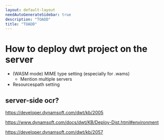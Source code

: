 ```yaml
---
layout: default-layout
needAutoGenerateSidebar: true
description: "TOADD"
title: "TOADD"
---
```


# How to deploy dwt project on the server

* (WASM mode) MIME type setting (especially for .wams)
    - Mention multiple servers
* Resourcespath setting

## server-side ocr?

https://developer.dynamsoft.com/dwt/kb/2005

https://www.dynamsoft.com/docs/dwt/KB/Deploy-Dist.html#environment

https://developer.dynamsoft.com/dwt/kb/2057
